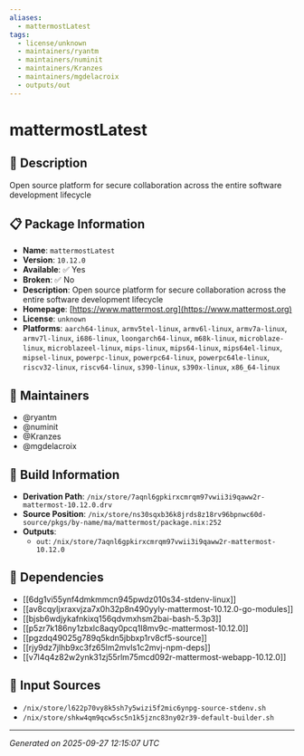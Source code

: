 ```yaml
---
aliases:
  - mattermostLatest
tags:
  - license/unknown
  - maintainers/ryantm
  - maintainers/numinit
  - maintainers/Kranzes
  - maintainers/mgdelacroix
  - outputs/out
---
```


# mattermostLatest

## 📝 Description

Open source platform for secure collaboration across the entire software development lifecycle

## 📋 Package Information

- **Name**: `mattermostLatest`
- **Version**: `10.12.0`
- **Available**: ✅ Yes
- **Broken**: ✅ No
- **Description**: Open source platform for secure collaboration across the entire software development lifecycle
- **Homepage**: [https://www.mattermost.org](https://www.mattermost.org)
- **License**: `unknown`
- **Platforms**: `aarch64-linux`, `armv5tel-linux`, `armv6l-linux`, `armv7a-linux`, `armv7l-linux`, `i686-linux`, `loongarch64-linux`, `m68k-linux`, `microblaze-linux`, `microblazeel-linux`, `mips-linux`, `mips64-linux`, `mips64el-linux`, `mipsel-linux`, `powerpc-linux`, `powerpc64-linux`, `powerpc64le-linux`, `riscv32-linux`, `riscv64-linux`, `s390-linux`, `s390x-linux`, `x86_64-linux`
## 👥 Maintainers

- @ryantm
- @numinit
- @Kranzes
- @mgdelacroix


## 🔧 Build Information

- **Derivation Path**: `/nix/store/7aqnl6gpkirxcmrqm97vwii3i9qaww2r-mattermost-10.12.0.drv`
- **Source Position**: `/nix/store/ns30sqxb36k8jrds8z18rv96bpnwc60d-source/pkgs/by-name/ma/mattermost/package.nix:252`
- **Outputs**:
  - `out`:  `/nix/store/7aqnl6gpkirxcmrqm97vwii3i9qaww2r-mattermost-10.12.0`

## 🔗 Dependencies

- [[6dg1vi55ynf4dmkmmcn945pwdz010s34-stdenv-linux]]
- [[av8cqyljxraxvjza7x0h32p8n490yyly-mattermost-10.12.0-go-modules]]
- [[bjsb6wdjykafnkixq156qdvmxhsm2bai-bash-5.3p3]]
- [[p5zr7k186ny1zbxlc8aqy0pcq1l8mv9c-mattermost-10.12.0]]
- [[pgzdq49025g789q5kdn5jbbxp1rv8cf5-source]]
- [[rjy9dz7jlhb9xc3fz65lm2mvls1c2mvj-npm-deps]]
- [[v7l4q4z82w2ynk31zj55rlm75mcd092r-mattermost-webapp-10.12.0]]

## 📁 Input Sources

- `/nix/store/l622p70vy8k5sh7y5wizi5f2mic6ynpg-source-stdenv.sh`
- `/nix/store/shkw4qm9qcw5sc5n1k5jznc83ny02r39-default-builder.sh`

---
*Generated on 2025-09-27 12:15:07 UTC*
